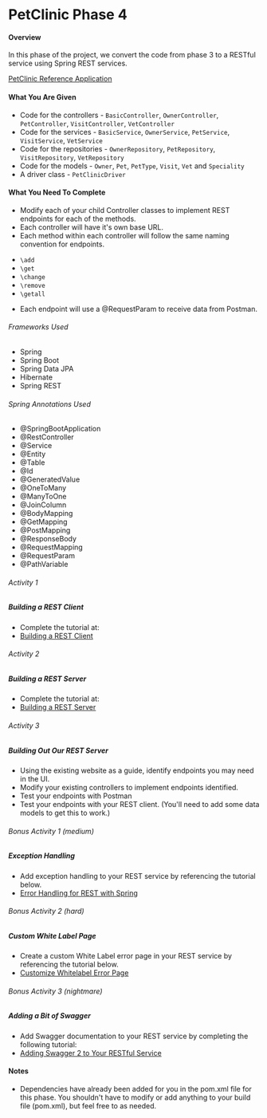 # PetClinic Phase 4

#### Overview
In this phase of the project, we convert the code from phase 3 to a RESTful service using Spring REST services. 

[PetClinic Reference Application](http://petclinic.cognizantacademy.com)


#### What You Are Given
* Code for the controllers - `BasicController`, `OwnerController`, `PetController`, `VisitController`, `VetController`
* Code for the services - `BasicService`, `OwnerService`, `PetService`, `VisitService`, `VetService`
* Code for the repositories - `OwnerRepository`, `PetRepository`, `VisitRepository`, `VetRepository`
* Code for the models - `Owner`, `Pet`, `PetType`, `Visit`, `Vet` and `Speciality`
* A driver class - `PetClinicDriver`

#### What You Need To Complete
* Modify each of your child Controller classes to implement REST endpoints for each of the methods.
* Each controller will have it's own base URL.
* Each method within each controller will follow the same naming convention for endpoints.
- `\add`
- `\get`
- `\change`
- `\remove`
- `\getall`

* Each endpoint will use a @RequestParam to receive data from Postman.

###### Frameworks Used
* Spring
* Spring Boot
* Spring Data JPA
* Hibernate
* Spring REST

###### Spring Annotations Used
* @SpringBootApplication
* @RestController
* @Service
* @Entity
* @Table
* @Id
* @GeneratedValue
* @OneToMany
* @ManyToOne
* @JoinColumn
* @BodyMapping
* @GetMapping
* @PostMapping
* @ResponseBody
* @RequestMapping
* @RequestParam
* @PathVariable

###### Activity 1
##### Building a REST Client
* Complete the tutorial at:
* [Building a REST Client](https://spring.io/guides/gs/consuming-rest/)

###### Activity 2
##### Building a REST Server
* Complete the tutorial at:
* [Building a REST Server](https://spring.io/guides/gs/rest-service/)

###### Activity 3
##### Building Out Our REST Server
* Using the existing website as a guide, identify endpoints you may need in the UI.
* Modify your existing controllers to implement endpoints identified.
* Test your endpoints with Postman
* Test your endpoints with your REST client.  (You'll need to add some data models to get this to work.)

###### Bonus Activity 1 (medium)
##### Exception Handling
* Add exception handling to your REST service by referencing the tutorial below.
* [Error Handling for REST with Spring](https://www.baeldung.com/exception-handling-for-rest-with-spring)

###### Bonus Activity 2 (hard)
##### Custom White Label Page
* Create a custom White Label error page in your REST service by referencing the tutorial below.
* [Customize Whitelabel Error Page](https://www.baeldung.com/spring-boot-custom-error-page)

###### Bonus Activity 3 (nightmare)
##### Adding a Bit of Swagger
* Add Swagger documentation to your REST service by completing the following tutorial:
* [Adding Swagger 2 to Your RESTful Service](https://www.baeldung.com/swagger-2-documentation-for-spring-rest-api)

#### Notes
* Dependencies have already been added for you in the pom.xml file for this phase.  You shouldn't have to modify or add anything to your build file (pom.xml), but feel free to as needed.

